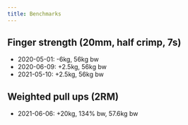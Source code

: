 ```yaml
---
title: Benchmarks
---
```

## Finger strength (20mm, half crimp, 7s)

- 2020-05-01: -6kg, 56kg bw
- 2020-06-09: +2.5kg, 56kg bw
- 2021-05-10: +2.5kg, 56kg bw

## Weighted pull ups (2RM)

- 2021-06-06: +20kg, 134% bw, 57.6kg bw
